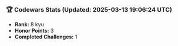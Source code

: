 ### 🏆 Codewars Stats (Updated: 2025-03-13 19:06:24 UTC)

- **Rank:** 8 kyu
- **Honor Points:** 3
- **Completed Challenges:** 1
